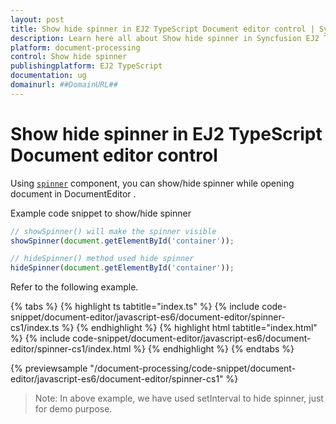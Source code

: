 ```yaml
---
layout: post
title: Show hide spinner in EJ2 TypeScript Document editor control | Syncfusion
description: Learn here all about Show hide spinner in Syncfusion EJ2 TypeScript Document editor control of Syncfusion Essential JS 2 and more.
platform: document-processing
control: Show hide spinner 
publishingplatform: EJ2 TypeScript
documentation: ug
domainurl: ##DomainURL##
---
```


# Show hide spinner in EJ2 TypeScript Document editor control

Using [`spinner`](https://ej2.syncfusion.com/documentation/spinner/getting-started#create-the-spinner-globally) component, you can show/hide spinner while opening document in DocumentEditor .

Example code snippet to show/hide spinner

```ts
// showSpinner() will make the spinner visible
showSpinner(document.getElementById('container'));

// hideSpinner() method used hide spinner
hideSpinner(document.getElementById('container'));
```

Refer to the following example.

 

 {% tabs %}
{% highlight ts tabtitle="index.ts" %}
{% include code-snippet/document-editor/javascript-es6/document-editor/spinner-cs1/index.ts %}
{% endhighlight %}
{% highlight html tabtitle="index.html" %}
{% include code-snippet/document-editor/javascript-es6/document-editor/spinner-cs1/index.html %}
{% endhighlight %}
{% endtabs %}
        
{% previewsample "/document-processing/code-snippet/document-editor/javascript-es6/document-editor/spinner-cs1" %}



>Note: In above example, we have used setInterval to hide spinner, just for demo purpose.
